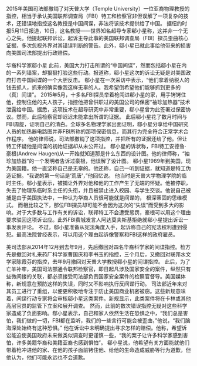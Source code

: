 2015年美国司法部撤销了对天普大学（Temple University）一位亚裔物理教授的指控，相当于承认美国联邦调查局（FBI）特工和检察官非但误解了一项复杂的技术，还错误地指控这名教授是中国间谍，非法将该技术提供给了中国。
据纽约时报5月11日报道，10日，这名教授——世界知名超导专家郗小星称，这并非一个无心之失。他提起联邦诉讼，起诉主导此事的美国联邦调查局（FBI）探员歪曲核心证据，多次忽视外界对其错误判断的警告。此外，郗小星已就此事给他带来的损害向美国司法部提出行政赔偿。

华裔科学家郗小星
此前，美国大力打击所谓的“中国间谍”，然而包括郗小星在内的一系列错案，却狠狠打脸这些行动。报道称，郗小星这次的诉讼无疑是对美国政府打击中国间谍的一个大胆反击。
郗小星在一次采访中表示，“他们拿着纳税人的钱去抓人，抓来的确实像我这样无辜的人。我希望倒希望他们能够抓到更多的（真）间谍”。
2015年5月，十多名FBI探员举着枪闯进郗小星的家，用手铐铐住他，控制住他的夫人孩子，指控他把曾供职过的美国公司的保密“袖珍加热器”技术泄露给中国。据悉，这项技术在超导研究中非常重要，郗小星曾为此签署过保密协议。然而，此后检察官却迟迟未能拿出所谓的证据。
此后郗小星花了数月时间与FBI周旋，证明自己的清白。全球多名物理学家出面证明，郗小星分享给中国研究人员的加热器电路图并非FBI所称的那项保密信息，而其行为完全符合正常学术合作程序。
他的律师说，司法部撤销了这项指控，并把所有的证据还给了他。但让特工怀疑他是间谍的初始证据却从未公开过。
郗小星的诉状称，FBI特工安德鲁·豪根(Andrew Haugen)从一开始就知道那是什么东西的设计图。他的律师称，“袖珍加热器”的一个发明者告诉过豪根，他误解了设计图。
郗小星1989年到美国，现为美国籍。他一直坚称自己是无辜的。他还称，自己一听到证据，就知道是特工伪造证据。“我说的第一句话是‘荒唐’，”他回忆说。
他当时是天普大学物理学院的临时主任。郗小星表示，被捕让外界对他和他的工作产生了无端的怀疑。他被停职，失去了物理系临时系主任的头衔，并且被禁止进入校园、与学生交谈。他说自己被捕是由于美国执法中，一种认为华裔人员很可能就是间谍的， 根深蒂固的思维模式。
而相比较之下，那位FBI探员却可能不会因为这次的“失误”而受到多大的影响。对于大多数与工作有关的诉讼，联邦特工不会遭受惩罚，豪根可以用这个理由要求驳回这项诉讼应。此外FBI费城发言人阿达莫夫斯基拒绝就郗小星提出诉讼一事发表评论。
不过，郗小星准备从宪法角度入手，起诉称自己的宪法权利遭到侵犯。最高法院曾经表示，可以用这个理由起诉像警察和FBI这样的政府雇员。

美司法部从2014年12月到去年9月，先后撤回对四名华裔科学家的间谍指控。检方先是撤回对礼来药厂科学家曹国庆和李书玉的指控，三个月后，又撤回对联邦水文学家陈霞芬的指控，去年9月撤回对天普大学教授郗小星的间谍指控。
此后，为了亡羊补牢，美国司法部通令联邦检察官，即日起凡涉及国家安全的案件，纵然只有些微间接的关联，都必须接受司法部负责国家安全案件的检察官督导。美国媒体称，新规意在预防这样的失误，同时又不影响执行反间谍行动。
司法部近年来对其员工进行了重组，以便更积极地专注于防止美国商业机密被窃。这些新规意味着，间谍行动专家将会审核郗小星这类案件。新规显示，此类案件将在卡林或其他高层官员的监管下立案和展开调查。
然而，此前的数次错误指控无疑对这些科学家造成了负面影响。郗小星表示，自己和家人依然生活在恐惧之中，“我们总是害怕，我们做的一切，FBI都在监听，我们的一些言行可能会被歪曲，”他说，“我们脑海深处始终有这种恐惧。”
他在诉讼中未明确提出寻求怎样的赔偿。他称，希望诉讼能迫使美国政府未来做类似调查时更谨慎一些，“我的案子让许多科学家感到害怕，许多美籍华裔和美籍亚裔也感到惧怕”。
郗小星说，他希望有关方面能就他们带着枪冲进他的家、在他的孩子面前铐住他、给他的生命造成威胁等行为道歉，但他认为，他们可能永远也不会道歉。
